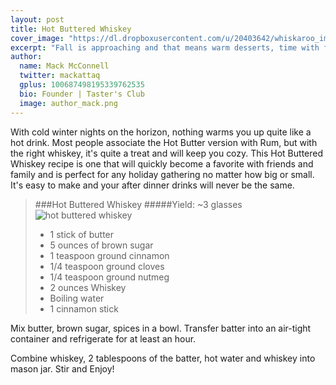 ```yaml
---
layout: post
title: Hot Buttered Whiskey
cover_image: "https://dl.dropboxusercontent.com/u/20403642/whiskaroo_images/whiskaroo_header_images/9.jpg"
excerpt: "Fall is approaching and that means warm desserts, time with family and friends and rich flavors! Cooking with Bourbon adds a unique twist to any dish that you’re making and we wanted to share an amazing Peach Bourbon Pie with.."
author:
  name: Mack McConnell
  twitter: mackattaq
  gplus: 100687498195339762535 
  bio: Founder | Taster's Club
  image: author_mack.png
---
```

With cold winter nights on the horizon, nothing warms you up quite like a hot drink. Most people associate the Hot Butter version with Rum, but with the right whiskey, it's quite a treat and will keep you cozy. This Hot Buttered Whiskey recipe is one that will quickly become a favorite with friends and family and is perfect for any holiday gathering no matter how big or small. It's easy to make and your after dinner drinks will never be the same. 


> ###Hot Buttered Whiskey
> #####Yield: ~3 glasses
![hot buttered whiskey](https://dl.dropboxusercontent.com/u/20403642/images/whiskaroo/hot-buttered-whiskey.png)
> - 1 stick of butter
> - 5 ounces of brown sugar
> - 1 teaspoon ground cinnamon
> - 1/4 teaspoon ground cloves
> - 1/4 teaspoon ground nutmeg
> - 2 ounces Whiskey
> - Boiling water
> - 1 cinnamon stick


Mix butter, brown sugar, spices in a bowl. Transfer batter into an air-tight container and refrigerate for at least an hour.


Combine whiskey, 2 tablespoons of the batter, hot water and whiskey into mason jar. Stir and Enjoy!